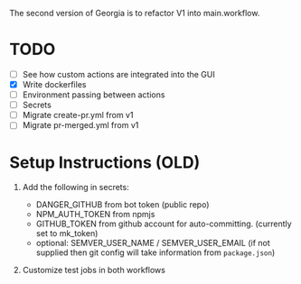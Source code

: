 The second version of Georgia is to refactor V1 into main.workflow.

# TODO
- [ ] See how custom actions are integrated into the GUI
- [x] Write dockerfiles
- [ ] Environment passing between actions
- [ ] Secrets
- [ ] Migrate create-pr.yml from v1
- [ ] Migrate pr-merged.yml from v1

<!-- # Questions
- [ ] Use a Docker account?
  - [ ] vs using CLI to install the files onto the repo
- [ ] Monorepo?
  - [ ] Purpose is to install it once and applied to all its children?
  - [ ] Alternative is to install per repo in an organization?
- [ ] How to make lint/test/coverage settings suitable for any repos? -->

# Setup Instructions (OLD)
1. Add the following in secrets:
    - DANGER_GITHUB from bot token (public repo)
    - NPM_AUTH_TOKEN from npmjs
    - GITHUB_TOKEN from github account for auto-committing. (currently set to mk_token)
    - optional: SEMVER_USER_NAME / SEMVER_USER_EMAIL 
      (if not supplied then git config will take information from `package.json`)

2. Customize test jobs in both workflows